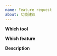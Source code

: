 ```yaml
---
name: Feature request
about: 功能建议
---
```

<!-- Please search for this issue in issues-page first. Avoid duplication. -->
<!-- Please read Wiki first. -->
<!-- https://github.com/yaronzz/Tidal-Media-Downloader/wiki -->

<!-- Title template:  "[FEATURE]xxxxxxxxxxxxx" -->
**Which tool**
<!-- tidal-gui or tidal-dl -->

**Which feature**
<!-- eg. Support IOS -->

**Description**
<!-- Please describe in detail. Screenshot-->
